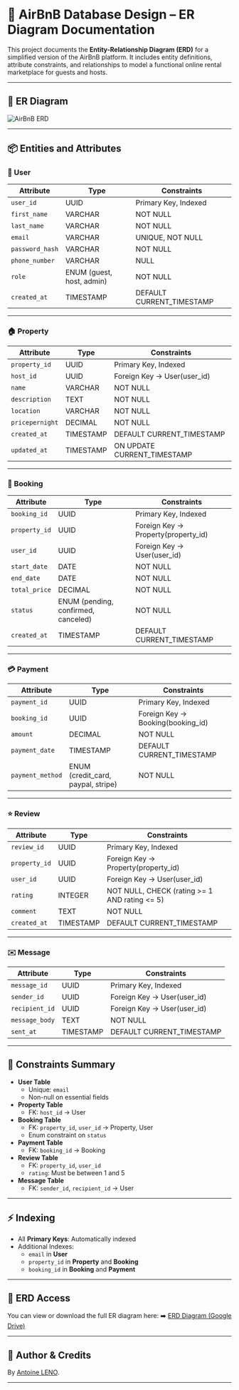 # 🏡 AirBnB Database Design – ER Diagram Documentation

This project documents the **Entity-Relationship Diagram (ERD)** for a simplified version of the AirBnB platform. It includes entity definitions, attribute constraints, and relationships to model a functional online rental marketplace for guests and hosts.

---

## 📌 ER Diagram

![AirBnB ERD](https://drive.google.com/file/d/1yTWuOTOdJpz5LUKJB7VU2yZYWeFoI67Q/view)

---

## 📦 Entities and Attributes

### 👤 User
| Attribute       | Type                          | Constraints                                 |
|----------------|-------------------------------|---------------------------------------------|
| `user_id`       | UUID                          | Primary Key, Indexed                        |
| `first_name`    | VARCHAR                       | NOT NULL                                    |
| `last_name`     | VARCHAR                       | NOT NULL                                    |
| `email`         | VARCHAR                       | UNIQUE, NOT NULL                            |
| `password_hash` | VARCHAR                       | NOT NULL                                    |
| `phone_number`  | VARCHAR                       | NULL                                        |
| `role`          | ENUM (guest, host, admin)     | NOT NULL                                    |
| `created_at`    | TIMESTAMP                     | DEFAULT CURRENT_TIMESTAMP                   |

---

### 🏠 Property
| Attribute        | Type            | Constraints                                           |
|------------------|-----------------|-------------------------------------------------------|
| `property_id`     | UUID            | Primary Key, Indexed                                 |
| `host_id`         | UUID            | Foreign Key → User(user_id)                          |
| `name`            | VARCHAR         | NOT NULL                                             |
| `description`     | TEXT            | NOT NULL                                             |
| `location`        | VARCHAR         | NOT NULL                                             |
| `pricepernight`   | DECIMAL         | NOT NULL                                             |
| `created_at`      | TIMESTAMP       | DEFAULT CURRENT_TIMESTAMP                            |
| `updated_at`      | TIMESTAMP       | ON UPDATE CURRENT_TIMESTAMP                          |

---

### 📆 Booking
| Attribute      | Type                        | Constraints                                           |
|----------------|-----------------------------|-------------------------------------------------------|
| `booking_id`    | UUID                        | Primary Key, Indexed                                 |
| `property_id`   | UUID                        | Foreign Key → Property(property_id)                  |
| `user_id`       | UUID                        | Foreign Key → User(user_id)                          |
| `start_date`    | DATE                        | NOT NULL                                             |
| `end_date`      | DATE                        | NOT NULL                                             |
| `total_price`   | DECIMAL                     | NOT NULL                                             |
| `status`        | ENUM (pending, confirmed, canceled) | NOT NULL                                   |
| `created_at`    | TIMESTAMP                   | DEFAULT CURRENT_TIMESTAMP                            |

---

### 💳 Payment
| Attribute       | Type                  | Constraints                                           |
|-----------------|-----------------------|-------------------------------------------------------|
| `payment_id`     | UUID                  | Primary Key, Indexed                                 |
| `booking_id`     | UUID                  | Foreign Key → Booking(booking_id)                    |
| `amount`         | DECIMAL               | NOT NULL                                             |
| `payment_date`   | TIMESTAMP             | DEFAULT CURRENT_TIMESTAMP                            |
| `payment_method` | ENUM (credit_card, paypal, stripe) | NOT NULL                             |

---

### ⭐ Review
| Attribute      | Type      | Constraints                                                 |
|----------------|-----------|-------------------------------------------------------------|
| `review_id`     | UUID      | Primary Key, Indexed                                       |
| `property_id`   | UUID      | Foreign Key → Property(property_id)                        |
| `user_id`       | UUID      | Foreign Key → User(user_id)                                |
| `rating`        | INTEGER   | NOT NULL, CHECK (rating >= 1 AND rating <= 5)              |
| `comment`       | TEXT      | NOT NULL                                                   |
| `created_at`    | TIMESTAMP | DEFAULT CURRENT_TIMESTAMP                                  |

---

### ✉️ Message
| Attribute      | Type      | Constraints                                                 |
|----------------|-----------|-------------------------------------------------------------|
| `message_id`    | UUID      | Primary Key, Indexed                                       |
| `sender_id`     | UUID      | Foreign Key → User(user_id)                                |
| `recipient_id`  | UUID      | Foreign Key → User(user_id)                                |
| `message_body`  | TEXT      | NOT NULL                                                   |
| `sent_at`       | TIMESTAMP | DEFAULT CURRENT_TIMESTAMP                                  |

---

## 🔐 Constraints Summary

- **User Table**
  - Unique: `email`
  - Non-null on essential fields
- **Property Table**
  - FK: `host_id` → User
- **Booking Table**
  - FK: `property_id`, `user_id` → Property, User
  - Enum constraint on `status`
- **Payment Table**
  - FK: `booking_id` → Booking
- **Review Table**
  - FK: `property_id`, `user_id`
  - `rating`: Must be between 1 and 5
- **Message Table**
  - FK: `sender_id`, `recipient_id` → User

---

## ⚡ Indexing

- All **Primary Keys**: Automatically indexed
- Additional Indexes:
  - `email` in **User**
  - `property_id` in **Property** and **Booking**
  - `booking_id` in **Booking** and **Payment**

---

## 📁 ERD Access

You can view or download the full ER diagram here:
➡️ [ERD Diagram (Google Drive)](https://drive.google.com/file/d/1yTWuOTOdJpz5LUKJB7VU2yZYWeFoI67Q/view)

---

## 🧠 Author & Credits

By [Antoine LENO](https://github.com/antoineleno).

---
